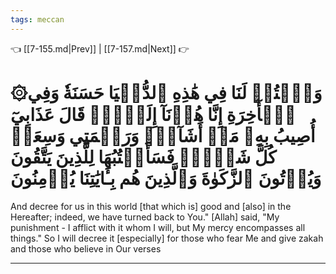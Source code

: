 ```yaml
---
tags: meccan
---
```


👈 [[7-155.md|Prev]] | [[7-157.md|Next]] 👉

# ۞وَٱكۡتُبۡ لَنَا فِي هَٰذِهِ ٱلدُّنۡيَا حَسَنَةٗ وَفِي ٱلۡأٓخِرَةِ إِنَّا هُدۡنَآ إِلَيۡكَۚ قَالَ عَذَابِيٓ أُصِيبُ بِهِۦ مَنۡ أَشَآءُۖ وَرَحۡمَتِي وَسِعَتۡ كُلَّ شَيۡءٖۚ فَسَأَكۡتُبُهَا لِلَّذِينَ يَتَّقُونَ وَيُؤۡتُونَ ٱلزَّكَوٰةَ وَٱلَّذِينَ هُم بِـَٔايَٰتِنَا يُؤۡمِنُونَ

And decree for us in this world [that which is] good and [also] in the Hereafter; indeed, we have turned back to You." [Allah] said, "My punishment - I afflict with it whom I will, but My mercy encompasses all things." So I will decree it [especially] for those who fear Me and give zakah and those who believe in Our verses

---

